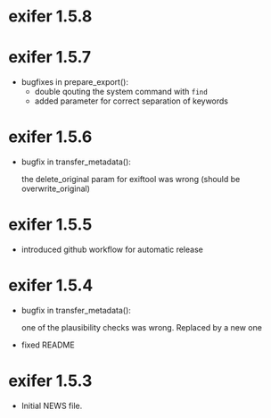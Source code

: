 # exifer 1.5.8

# exifer 1.5.7

-   bugfixes in prepare_export():
    -   double qouting the system command with `find`
    -   added parameter for correct separation of keywords

# exifer 1.5.6

-   bugfix in transfer_metadata():

    the delete_original param for exiftool was wrong (should be overwrite_original)

# exifer 1.5.5

-   introduced github workflow for automatic release

# exifer 1.5.4

-   bugfix in transfer_metadata():

    one of the plausibility checks was wrong. Replaced by a new one

-   fixed README

# exifer 1.5.3

-   Initial NEWS file.
